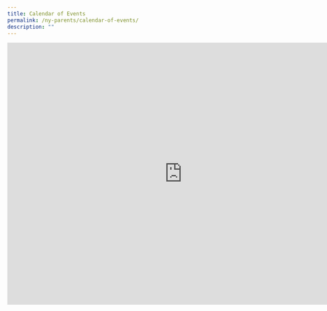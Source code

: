 ```yaml
---
title: Calendar of Events
permalink: /ny-parents/calendar-of-events/
description: ""
---
```

<iframe src="https://calendar.google.com/calendar/embed?src=nyjcweb2014%40gmail.com&ctz=Asia%2FSingapore" style="border: 0" width="800" height="600" frameborder="0" scrolling="no"></iframe>